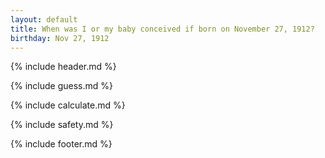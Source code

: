 ```yaml
---
layout: default
title: When was I or my baby conceived if born on November 27, 1912?
birthday: Nov 27, 1912
---
```


{% include header.md %}

{% include guess.md %}

{% include calculate.md %}

{% include safety.md %}

{% include footer.md %}



